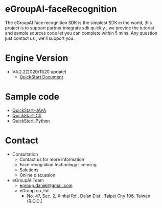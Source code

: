 # eGroupAI-faceRecognition
The eGroupAI face recognition SDK is the simplest SDK in the world, this project is to support partner integrate sdk quickly , we provide the tutorial and sample sources code let you can complete within 5 mins. Any question just contact us , we'll support you .

# Engine Version
* V4.2.2(2020/11/20 update) 
  * [QuickStart Document](https://reurl.cc/Y6r9N4)

# Sample code
* [QuickStart-JAVA](https://github.com/eGroupTeam/eGroupAI-faceRecognition-JAVA)
* [QuickStart-C#](https://github.com/eGroupTeam/eGroupAI-faceRecognition-CSharp)
* [QuickStart-Python](https://github.com/eGroupTeam/eGroupAI-faceRecognition-Python)
  
# Contact 
* Consultation
  * Contact us for more information
  * Face recognition technology licensing
  * Solutions
  * Online discussion
* eGroupAI Team 
  * egroup.daniel@gmail.com
  * eGroup co.,ltd
    * No. 47, Sec. 2, Xinhai Rd., Da’an Dist., Taipei City 106, Taiwan (R.O.C.)

